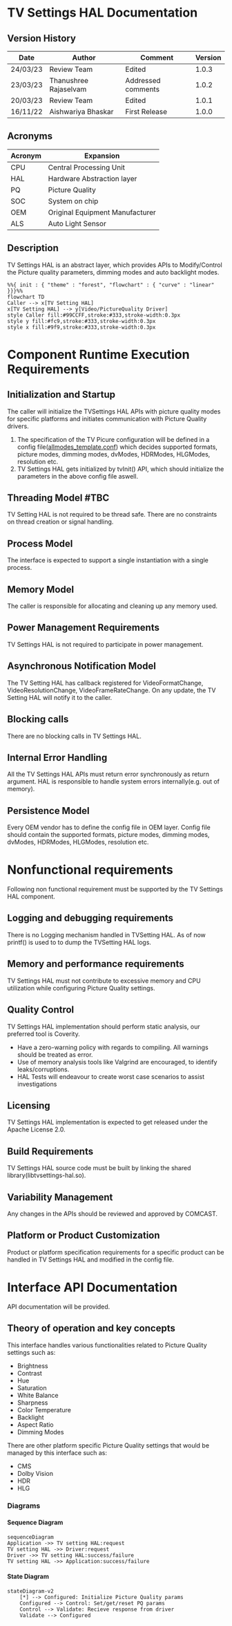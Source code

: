 
# TV Settings HAL Documentation

## Version History

| Date | Author | Comment | Version |
| --- | --------- | --- | --- |
| 24/03/23 | Review Team | Edited | 1.0.3 |
| 23/03/23 | Thanushree Rajaselvam | Addressed comments | 1.0.2 |
| 20/03/23 | Review Team | Edited | 1.0.1 |
| 16/11/22 | Aishwariya Bhaskar | First Release | 1.0.0 |

## Acronyms

| Acronym | Expansion |
| --- | --------- |
| CPU| Central Processing Unit |
| HAL| Hardware Abstraction layer |
| PQ| Picture Quality |
| SOC| System on chip |
| OEM| Original Equipment Manufacturer |
| ALS| Auto Light Sensor |

## Description

TV Settings HAL is an abstract layer, which provides APIs to Modify/Control the Picture quality parameters, dimming modes and auto backlight modes.

```mermaid
%%{ init : { "theme" : "forest", "flowchart" : { "curve" : "linear" }}}%%
flowchart TD
Caller --> x[TV Setting HAL] 
x[TV Setting HAL] --> y[Video/PictureQuality Driver]
style Caller fill:#99CCFF,stroke:#333,stroke-width:0.3px
style y fill:#fc9,stroke:#333,stroke-width:0.3px
style x fill:#9f9,stroke:#333,stroke-width:0.3px
```
	
# Component Runtime Execution Requirements

## Initialization and Startup

The caller will initialize the TVSettings HAL APIs with picture quality modes for specific platforms and initiates communication with Picture Quality drivers.

 1. The specification of the TV Picure configuration will be defined in a config file([allmodes_template.conf](../../configs/allmodes_template.conf)) which decides supported formats, picture modes, dimming modes, dvModes, HDRModes, HLGModes, resolution etc.
 2. TV Settings HAL gets initialized by tvInit() API, which should initialize the parameters in the above config file aswell.

## Threading Model #TBC

TV Setting HAL is not required to be thread safe. 
There are no constraints on thread creation or signal handling. 

## Process Model

The interface is expected to support a single instantiation with a single process.

## Memory Model

The caller is responsible for allocating and cleaning up any memory used.

## Power Management Requirements

TV Settings HAL is not required to participate in power management.

## Asynchronous Notification Model

The TV Setting HAL has callback registered for VideoFormatChange, VideoResolutionChange, VideoFrameRateChange. On any update, the TV Setting HAL will notify it to the caller.

## Blocking calls

There are no blocking calls in TV Settings HAL.

## Internal Error Handling

All the TV Settings HAL APIs must return error synchronously as return argument. HAL is responsible to handle system errors internally(e.g. out of memory).

## Persistence Model

Every OEM vendor has to define the config file in OEM layer.
Config file should contain the supported formats, picture modes, dimming modes, dvModes, HDRModes, HLGModes, resolution etc.

# Nonfunctional requirements

Following non functional requirement must be supported by the TV Settings HAL component.

## Logging and debugging requirements

There is no Logging mechanism handled in TVSetting HAL. As of now printf() is used to to dump the TVSetting HAL logs.

## Memory and performance requirements

TV Settings HAL must not contribute to excessive memory and CPU utilization while configuring Picture Quality settings.

## Quality Control

TV Settings HAL implementation should perform static analysis, our preferred tool is Coverity.

- Have a zero-warning policy with regards to compiling. All warnings should be treated as error.
- Use of memory analysis tools like Valgrind are encouraged, to identify leaks/corruptions.
- HAL Tests will endeavour to create worst case scenarios to assist investigations

## Licensing

TV Settings HAL implementation is expected to get released under the Apache License 2.0. 

## Build Requirements

TV Settings HAL source code must be built by linking the shared library(libtvsettings-hal.so).
  
## Variability Management

Any changes in the APIs should be reviewed and approved by COMCAST.

## Platform or Product Customization

Product or platform specification requirements for a specific product can be handled in TV Settings HAL and modified in the config file.

# Interface API Documentation

API documentation will be provided.

## Theory of operation and key concepts

This interface handles various functionalities related to Picture Quality settings such as:

- Brightness
- Contrast
- Hue
- Saturation
- White Balance
- Sharpness
- Color Temperature
- Backlight 
- Aspect Ratio
- Dimming Modes

There are other platform specific Picture Quality settings that would be managed by this interface such as:

- CMS
- Dolby Vision
- HDR
- HLG

### Diagrams

#### Sequence Diagram

```mermaid
sequenceDiagram
Application ->> TV setting HAL:request
TV setting HAL ->> Driver:request
Driver ->> TV setting HAL:success/failure
TV setting HAL ->> Application:success/failure
```

#### State Diagram

```mermaid
stateDiagram-v2
    [*] --> Configured: Initialize Picture Quality params
    Configured --> Control: Set/get/reset PQ params
    Control --> Validate: Recieve response from driver
    Validate --> Configured
```
